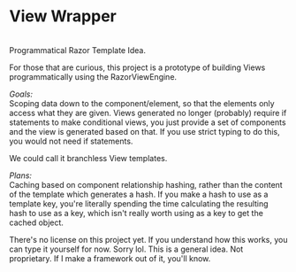 <h1>View Wrapper</h1>
<br/>
Programmatical Razor Template Idea.

For those that are curious,
this project is a prototype of building Views programmatically using the RazorViewEngine.

*Goals:*
<br/>
Scoping data down to the component/element, so that the elements only access what they are given.
Views generated no longer (probably) require if statements to make conditional views, you just provide a set of components and the view is generated based on that.
If you use strict typing to do this, you would not need if statements.

We could call it branchless View templates.

*Plans:*
<br/>
Caching based on component relationship hashing, rather than the content of the template which generates a hash.
If you make a hash to use as a template key, you're literally spending the time calculating the resulting hash to use as a key, which isn't really worth using as a key to get the cached object.

There's no license on this project yet.
If you understand how this works, you can type it yourself for now. Sorry lol.
This is a general idea. Not proprietary. If I make a framework out of it, you'll know.
